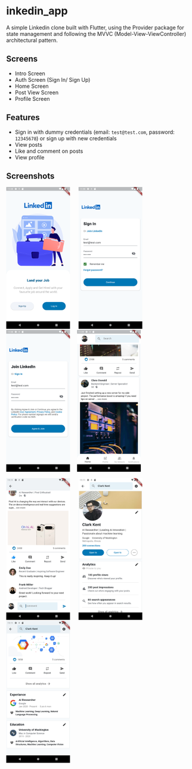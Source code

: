 # inkedin_app
A simple Linkedin clone built with Flutter, using the Provider package for state management and following the MVVC (Model-View-ViewController) architectural pattern.

## Screens
- Intro Screen
- Auth Screen (Sign In/ Sign Up)
- Home Screen
- Post View Screen
- Profile Screen

## Features
- Sign in with dummy credentials (email: `test@test.com`, password: `12345678`) or sign up with new credentials
- View posts
- Like and comment on posts
- View profile
  
## Screenshots
<img src="screenshots/auth-home.png" height="380" > &nbsp;&nbsp;&nbsp;&nbsp; <img src="screenshots/sign-in.png" height="380"> &nbsp;&nbsp;&nbsp;&nbsp;<img src="screenshots/sign-up.png" height="380"> &nbsp;&nbsp;&nbsp;&nbsp;<img src="screenshots/home.png" height="380">

<img src="screenshots/view-post.png" height="380" > &nbsp;&nbsp;&nbsp;&nbsp; <img src="screenshots/profile-screen-1.png" height="380"> &nbsp;&nbsp;&nbsp;&nbsp;<img src="screenshots/profile-screen-2.png" height="380">
